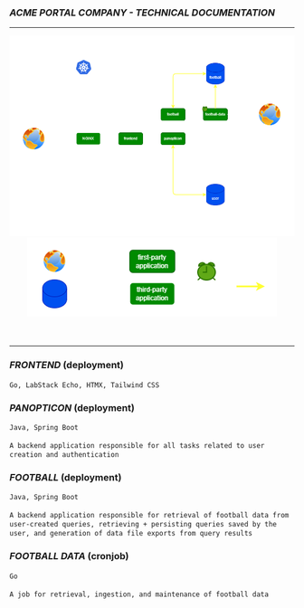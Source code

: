 ### ***ACME PORTAL COMPANY - TECHNICAL DOCUMENTATION***
---

<div align="center">
    <img src="deployments/deployments.png"> 
    <img src="deployments/legend.png"> 
</div>
<br/>
<br/>


---

### ***FRONTEND*** (deployment)
```
Go, LabStack Echo, HTMX, Tailwind CSS
```
### ***PANOPTICON*** (deployment)
```
Java, Spring Boot

A backend application responsible for all tasks related to user creation and authentication
```
### ***FOOTBALL*** (deployment)
```
Java, Spring Boot

A backend application responsible for retrieval of football data from user-created queries, retrieving + persisting queries saved by the user, and generation of data file exports from query results
```
### ***FOOTBALL DATA*** (cronjob)
```
Go

A job for retrieval, ingestion, and maintenance of football data 
```